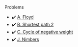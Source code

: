 Problems
- :heavy_check_mark: [A. Floyd](https://codeforces.com/group/QmrArgR1Jp/contest/302599/problem/A)
- :heavy_check_mark: [B. Shortest path 2](https://codeforces.com/group/QmrArgR1Jp/contest/302599/problem/B)
- :heavy_check_mark: [C. Cycle of negative weight](https://codeforces.com/group/QmrArgR1Jp/contest/302599/problem/C)
- :heavy_check_mark: [J. Nimbers](https://codeforces.com/group/QmrArgR1Jp/contest/302599/problem/J)
